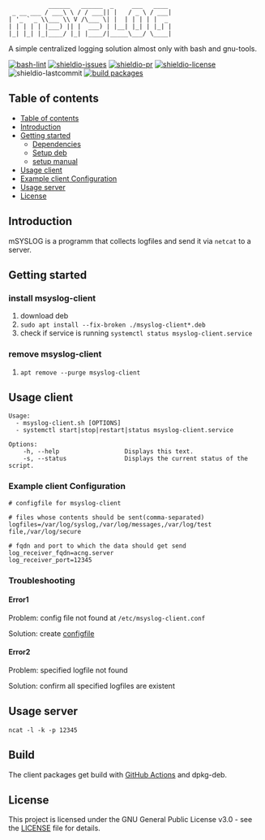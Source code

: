 ```
           ______   ______  _     ___   ____
 _ __ ___ / ___\ \ / / ___|| |   / _ \ / ___|
| '_ ` _ \\___ \\ V /\___ \| |  | | | | |  _
| | | | | |___) || |  ___) | |__| |_| | |_| |
|_| |_| |_|____/ |_| |____/|_____\___/ \____|
```

 A simple centralized logging solution almost only with bash and gnu-tools.

 [![bash-lint](https://github.com/quotengrote/mSYSLOG/actions/workflows/bash_lint.yml/badge.svg)](https://github.com/quotengrote/mSYSLOG/actions/workflows/bash_lint.yml)
 [![shieldio-issues](https://img.shields.io/github/issues/quotengrote/msyslog)](https://github.com/quotengrote/mSYSLOG/issues)
[![shieldio-pr](https://img.shields.io/github/issues-pr/quotengrote/msyslog)](https://github.com/quotengrote/mSYSLOG/pulls)
[![shieldio-license](https://img.shields.io/github/license/quotengrote/msyslog)](./LICENSE)
![shieldio-lastcommit](https://img.shields.io/github/last-commit/quotengrote/msyslog)
[![build packages](https://github.com/quotengrote/mSYSLOG/actions/workflows/build-deb.yml/badge.svg)](https://github.com/quotengrote/mSYSLOG/actions/workflows/build-deb.yml)

## Table of contents
<!-- TOC START min:1 max:3 link:true asterisk:false update:true -->
  - [Table of contents](#table-of-contents)
  - [Introduction](#introduction)
  - [Getting started](#getting-started)
    - [Dependencies](#dependencies)
    - [Setup deb](#setup-deb)
    - [setup manual](#setup-manual)
  - [Usage client](#usage-client)
  - [Example client Configuration](#example-client-configuration)
  - [Usage server](#usage-server)
  - [License](#license)
<!-- TOC END -->



## Introduction
mSYSLOG is a programm that collects logfiles and send it via `netcat` to a server.

## Getting started

### install msyslog-client
1. download deb
2. ``sudo apt install --fix-broken ./msyslog-client*.deb``
3. check if service is running ``systemctl status msyslog-client.service``

### remove msyslog-client
1. ``apt remove --purge msyslog-client``

## Usage client
```
Usage:
  - msyslog-client.sh [OPTIONS]
  - systemctl start|stop|restart|status msyslog-client.service

Options:
    -h, --help                  Displays this text.
    -s, --status                Displays the current status of the script.
```


### Example client Configuration
```
# configfile for msyslog-client

# files whose contents should be sent(comma-separated)
logfiles=/var/log/syslog,/var/log/messages,/var/log/test file,/var/log/secure

# fqdn and port to which the data should get send
log_receiver_fqdn=acng.server
log_receiver_port=12345

```

### Troubleshooting
#### Error1
Problem: config file not found at `/etc/msyslog-client.conf`

Solution: create [configfile](#example-client-configuration)

#### Error2
Problem: specified logfile not found

Solution: confirm all specified logfiles are existent


## Usage server
``ncat -l -k -p 12345``


## Build
The client packages get build with [GitHub Actions](./.github/workflows/build-deb.yml) and dpkg-deb.

## License
This project is licensed under the GNU General Public License v3.0 - see the [LICENSE](./LICENSE) file for details.

